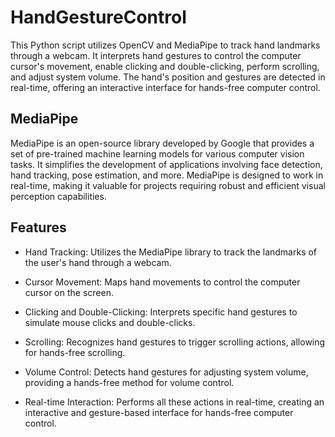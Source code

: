 
# HandGestureControl

This Python script utilizes OpenCV and MediaPipe to track hand landmarks through a webcam. It interprets hand gestures to control the computer cursor's movement, enable clicking and double-clicking, perform scrolling, and adjust system volume. The hand's position and gestures are detected in real-time, offering an interactive interface for hands-free computer control.



## MediaPipe

MediaPipe is an open-source library developed by Google that provides a set of pre-trained machine learning models for various computer vision tasks. It simplifies the development of applications involving face detection, hand tracking, pose estimation, and more. MediaPipe is designed to work in real-time, making it valuable for projects requiring robust and efficient visual perception capabilities.







## Features

- Hand Tracking: Utilizes the MediaPipe library to track the landmarks of the user's hand through a webcam.

- Cursor Movement: Maps hand movements to control the computer cursor on the screen.

- Clicking and Double-Clicking: Interprets specific hand gestures to simulate mouse clicks and double-clicks.

- Scrolling: Recognizes hand gestures to trigger scrolling actions, allowing for hands-free scrolling.

- Volume Control: Detects hand gestures for adjusting system volume, providing a hands-free method for volume control.

- Real-time Interaction: Performs all these actions in real-time, creating an interactive and gesture-based interface for hands-free computer control.

